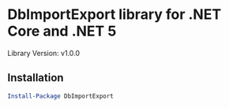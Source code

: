 # DbImportExport library for .NET Core and .NET 5

Library Version: v1.0.0


## Installation

```powershell
Install-Package DbImportExport
```